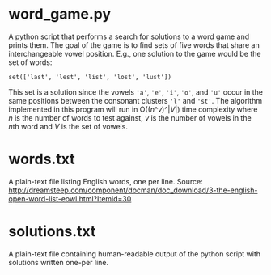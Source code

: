# word\_game.py
A python script that performs a search for solutions to a word game and prints them.  The goal of the game is to find sets of five words that share an interchangeable vowel position.  E.g., one solution to the game would be the set of words:

    set(['last', 'lest', 'list', 'lost', 'lust'])

This set is a solution since the vowels `'a'`, `'e'`, `'i'`, `'o'`, and `'u'` occur in the same positions between the consonant clusters `'l'` and `'st'`.  The algorithm implemented in this program will run in O((*n*^*v*)^|*V*|) time complexity where *n* is the number of words to test against, *v* is the number of vowels in the *n*th word and *V* is the set of vowels.

# words.txt
A plain-text file listing English words, one per line.
Source: http://dreamsteep.com/component/docman/doc_download/3-the-english-open-word-list-eowl.html?Itemid=30

# solutions.txt
A plain-text file containing human-readable output of the python script with solutions written one-per line.